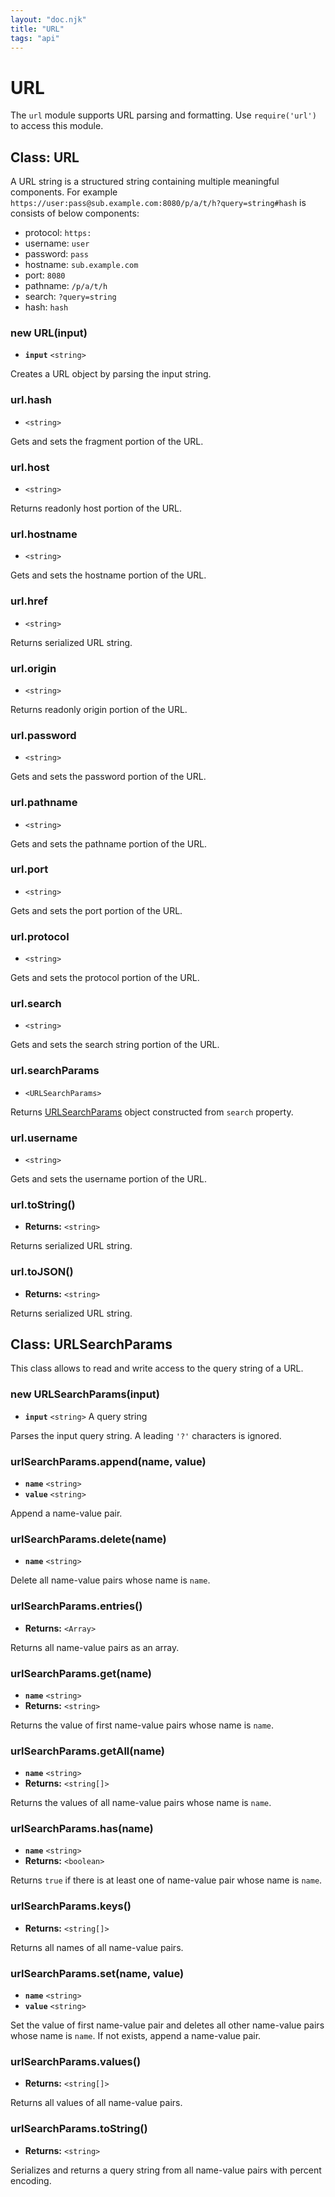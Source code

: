 ```yaml
---
layout: "doc.njk"
title: "URL"
tags: "api"
---
```


# URL

The `url` module supports URL parsing and formatting. Use `require('url')` to access this module.

## Class: URL

A URL string is a structured string containing multiple meaningful components. For example `https://user:pass@sub.example.com:8080/p/a/t/h?query=string#hash` is consists of below components:

* protocol: `https:`
* username: `user`
* password: `pass`
* hostname: `sub.example.com`
* port: `8080`
* pathname: `/p/a/t/h`
* search: `?query=string`
* hash: `hash`

### new URL(input)

* **`input`** `<string>`

Creates a URL object by parsing the input string.

### url.hash

* `<string>`&#x20;

Gets and sets the fragment portion of the URL.

### url.host

* `<string>`&#x20;

Returns readonly host portion of the URL.

### url.hostname

* `<string>`&#x20;

Gets and sets the hostname portion of the URL.

### url.href

* `<string>`&#x20;

Returns serialized URL string.

### url.origin

* `<string>`&#x20;

Returns readonly origin portion of the URL.

### url.password

* `<string>`&#x20;

Gets and sets the password portion of the URL.

### url.pathname

* `<string>`&#x20;

Gets and sets the pathname portion of the URL.

### url.port

* `<string>`&#x20;

Gets and sets the port portion of the URL.

### url.protocol

* `<string>`&#x20;

Gets and sets the protocol portion of the URL.

### url.search

* `<string>`&#x20;

Gets and sets the search string portion of the URL.

### url.searchParams

* `<URLSearchParams>`&#x20;

Returns [URLSearchParams](url.md#class-urlsearchparams) object constructed from `search` property.

### url.username&#x20;

* `<string>`&#x20;

Gets and sets the username portion of the URL.

### url.toString()

* **Returns:** `<string>`&#x20;

Returns serialized URL string.

### url.toJSON()

* **Returns:** `<string>`&#x20;

Returns serialized URL string.

## Class: URLSearchParams

This class allows to read and write access to the query string of a URL.

### new URLSearchParams(input)

* **`input`** `<string>` A query string

Parses the input query string. A leading `'?'` characters is ignored.

### urlSearchParams.append(name, value)

* **`name`** `<string>`
* **`value`** `<string>`

Append a name-value pair.

### urlSearchParams.delete(name)

* **`name`** `<string>`

Delete all name-value pairs whose name is `name`.

### urlSearchParams.entries()

* **Returns:** `<Array>`&#x20;

Returns all name-value pairs as an array.

### urlSearchParams.get(name)

* **`name`** `<string>`
* **Returns:** `<string>`

Returns the value of first name-value pairs whose name is `name`.

### urlSearchParams.getAll(name)

* **`name`** `<string>`
* **Returns:** `<string[]>`

Returns the values of all name-value pairs whose name is `name`.

### urlSearchParams.has(name)

* **`name`** `<string>`
* **Returns:** `<boolean>`

Returns `true` if there is at least one of name-value pair whose name is `name`.

### urlSearchParams.keys()

* **Returns:** `<string[]>`

Returns all names of all name-value pairs.

### urlSearchParams.set(name, value)

* **`name`** `<string>`
* **`value`** `<string>`

Set the value of first name-value pair and deletes all other name-value pairs whose name is `name`. If not exists, append a name-value pair.

### urlSearchParams.values()

* **Returns:** `<string[]>`

Returns all values of all name-value pairs.

### urlSearchParams.toString()

* **Returns:** `<string>`

Serializes and returns a query string from all name-value pairs with percent encoding.

